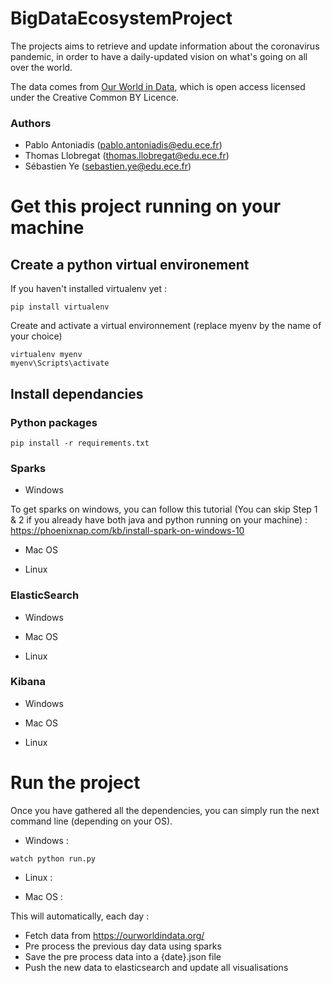 # BigDataEcosystemProject

The projects aims to retrieve and update information about the coronavirus pandemic, in order to have a daily-updated vision on what's going on all over the world.

The data comes from [Our World in Data](https://ourworldindata.org/), which is open access licensed under the Creative Common BY Licence.

### Authors
* Pablo Antoniadis (pablo.antoniadis@edu.ece.fr)
* Thomas Llobregat (thomas.llobregat@edu.ece.fr)
* Sébastien Ye (sebastien.ye@edu.ece.fr)

# Get this project running on your machine

## Create a python virtual environement

If you haven't installed virtualenv yet :
```
pip install virtualenv
```

Create and activate a virtual environnement (replace myenv by the name of your choice)

```
virtualenv myenv
myenv\Scripts\activate
```

## Install dependancies

### Python packages

```
pip install -r requirements.txt
```

### Sparks

* Windows 

To get sparks on windows, you can follow this tutorial (You can skip Step 1 & 2 if you already have both java and python running on your machine) :
https://phoenixnap.com/kb/install-spark-on-windows-10

* Mac OS

* Linux

### ElasticSearch

* Windows

* Mac OS

* Linux

### Kibana

* Windows

* Mac OS

* Linux


# Run the project

Once you have gathered all the dependencies, you can simply run the next command line (depending on your OS).
* Windows : 
```
watch python run.py
```

* Linux :

* Mac OS :

This will automatically, each day :
* Fetch data from https://ourworldindata.org/
* Pre process the previous day data using sparks
* Save the pre process data into a {date}.json file
* Push the new data to elasticsearch and update all visualisations
